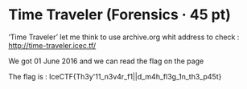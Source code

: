 # Time Traveler (Forensics · 45 pt)

‘Time Traveler’ let me think to use archive.org whit address to check : http://time-traveler.icec.tf/ 

We got 01 June 2016 and we can read the flag on the page

The flag is : IceCTF{Th3y'11_n3v4r_f1||d_m4h_fl3g_1n_th3_p45t}
